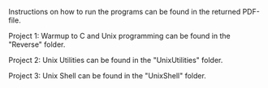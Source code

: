Instructions on how to run the programs can be found in the returned PDF-file.

Project 1: Warmup to C and Unix programming can be found in the "Reverse" folder.

Project 2: Unix Utilities can be found in the "UnixUtilities" folder.

Project 3: Unix Shell can be found in the "UnixShell" folder.
